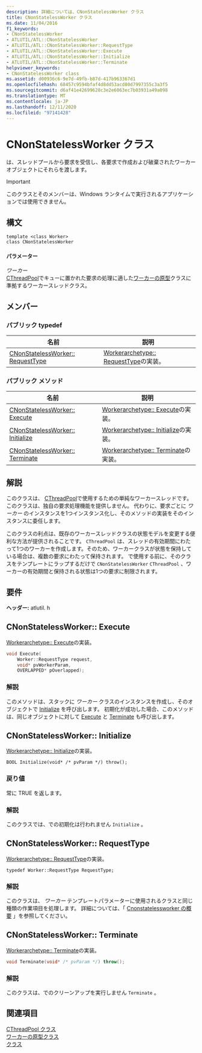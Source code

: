 ```yaml
---
description: 詳細については、CNonStatelessWorker クラス
title: CNonStatelessWorker クラス
ms.date: 11/04/2016
f1_keywords:
- CNonStatelessWorker
- ATLUTIL/ATL::CNonStatelessWorker
- ATLUTIL/ATL::CNonStatelessWorker::RequestType
- ATLUTIL/ATL::CNonStatelessWorker::Execute
- ATLUTIL/ATL::CNonStatelessWorker::Initialize
- ATLUTIL/ATL::CNonStatelessWorker::Terminate
helpviewer_keywords:
- CNonStatelessWorker class
ms.assetid: d00936c6-9e7d-49fb-b87d-417b963367d1
ms.openlocfilehash: 68457c9594bfaf4d8dd53acd80d7997355c3a3f5
ms.sourcegitcommit: d6af41e42699628c3e2e6063ec7b03931a49a098
ms.translationtype: MT
ms.contentlocale: ja-JP
ms.lasthandoff: 12/11/2020
ms.locfileid: "97141428"
---
```

# <a name="cnonstatelessworker-class"></a>CNonStatelessWorker クラス

は、スレッドプールから要求を受信し、各要求で作成および破棄されたワーカーオブジェクトにそれらを渡します。

> [!IMPORTANT]
> このクラスとそのメンバーは、Windows ランタイムで実行されるアプリケーションでは使用できません。

## <a name="syntax"></a>構文

```
template <class Worker>
class CNonStatelessWorker
```

#### <a name="parameters"></a>パラメーター

*ワーカー*<br/>
[CThreadPool](../../atl/reference/cthreadpool-class.md)でキューに置かれた要求の処理に適した[ワーカーの原型](../../atl/reference/worker-archetype.md)クラスに準拠するワーカースレッドクラス。

## <a name="members"></a>メンバー

### <a name="public-typedefs"></a>パブリック typedef

|名前|説明|
|----------|-----------------|
|[CNonStatelessWorker:: RequestType](#requesttype)|[Workerarchetype:: RequestType](worker-archetype.md#requesttype)の実装。|

### <a name="public-methods"></a>パブリック メソッド

|名前|説明|
|----------|-----------------|
|[CNonStatelessWorker:: Execute](#execute)|[Workerarchetype:: Execute](worker-archetype.md#execute)の実装。|
|[CNonStatelessWorker:: Initialize](#initialize)|[Workerarchetype:: Initialize](worker-archetype.md#initialize)の実装。|
|[CNonStatelessWorker:: Terminate](#terminate)|[Workerarchetype:: Terminate](worker-archetype.md#terminate)の実装。|

## <a name="remarks"></a>解説

このクラスは、 [CThreadPool](../../atl/reference/cthreadpool-class.md)で使用するための単純なワーカースレッドです。 このクラスは、独自の要求処理機能を提供しません。 代わりに、要求ごとに *ワーカー* のインスタンスを1つインスタンス化し、そのメソッドの実装をそのインスタンスに委任します。

このクラスの利点は、既存のワーカースレッドクラスの状態モデルを変更する便利な方法が提供されることです。 `CThreadPool` は、スレッドの有効期間にわたって1つのワーカーを作成します。そのため、ワーカークラスが状態を保持している場合は、複数の要求にわたって保持されます。 で使用する前に、そのクラスをテンプレートにラップするだけで `CNonStatelessWorker` `CThreadPool` 、ワーカーの有効期間と保持される状態は1つの要求に制限されます。

## <a name="requirements"></a>要件

**ヘッダー:** atlutil. h

## <a name="cnonstatelessworkerexecute"></a><a name="execute"></a> CNonStatelessWorker:: Execute

[Workerarchetype:: Execute](worker-archetype.md#execute)の実装。

```cpp
void Execute(
    Worker::RequestType request,
    void* pvWorkerParam,
    OVERLAPPED* pOverlapped);
```

### <a name="remarks"></a>解説

このメソッドは、スタックに *ワーカー* クラスのインスタンスを作成し、そのオブジェクトで [Initialize](worker-archetype.md#initialize) を呼び出します。 初期化が成功した場合、このメソッドは、同じオブジェクトに対して [Execute](worker-archetype.md#execute) と [Terminate](worker-archetype.md#terminate) も呼び出します。

## <a name="cnonstatelessworkerinitialize"></a><a name="initialize"></a> CNonStatelessWorker:: Initialize

[Workerarchetype:: Initialize](worker-archetype.md#initialize)の実装。

```
BOOL Initialize(void* /* pvParam */) throw();
```

### <a name="return-value"></a>戻り値

常に TRUE を返します。

### <a name="remarks"></a>解説

このクラスでは、での初期化は行われません `Initialize` 。

## <a name="cnonstatelessworkerrequesttype"></a><a name="requesttype"></a> CNonStatelessWorker:: RequestType

[Workerarchetype:: RequestType](worker-archetype.md#requesttype)の実装。

```
typedef Worker::RequestType RequestType;
```

### <a name="remarks"></a>解説

このクラスは、 *ワーカー* テンプレートパラメーターに使用されるクラスと同じ種類の作業項目を処理します。 詳細については、「 [Cnonstatelessworker の概要](../../atl/reference/cnonstatelessworker-class.md) 」を参照してください。

## <a name="cnonstatelessworkerterminate"></a><a name="terminate"></a> CNonStatelessWorker:: Terminate

[Workerarchetype:: Terminate](worker-archetype.md#terminate)の実装。

```cpp
void Terminate(void* /* pvParam */) throw();
```

### <a name="remarks"></a>解説

このクラスは、でのクリーンアップを実行しません `Terminate` 。

## <a name="see-also"></a>関連項目

[CThreadPool クラス](../../atl/reference/cthreadpool-class.md)<br/>
[ワーカーの原型クラス](../../atl/reference/worker-archetype.md)<br/>
[クラス](../../atl/reference/atl-classes.md)
